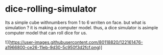 # dice-rolling-simulator

Its a simple cube withnumbers from 1 to 6 wrriten on face.
but what is simulation ? 
it is making a computer model.
thus, a dice simulator is asimple computer model that can roll dice for us.


![(https://user-images.githubusercontent.com/80118820/122161476-a1966800-ce26-11eb-9d30-5c950f3d2fcf.png)]
